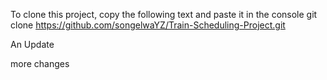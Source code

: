 
To clone this project, copy the following text and paste it in the console
 git clone https://github.com/songelwaYZ/Train-Scheduling-Project.git
 
 An Update

more changes
